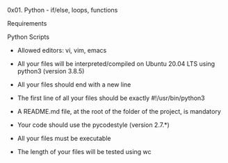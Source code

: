 0x01. Python - if/else, loops, functions

Requirements

 Python Scripts

 * Allowed editors: vi, vim, emacs

 * All your files will be interpreted/compiled on Ubuntu 20.04 LTS using python3 (version 3.8.5)

 * All your files should end with a new line

 * The first line of all your files should be exactly #!/usr/bin/python3

 * A README.md file, at the root of the folder of the project, is mandatory

 * Your code should use the pycodestyle (version 2.7.*)

 * All your files must be executable

 * The length of your files will be tested using wc
